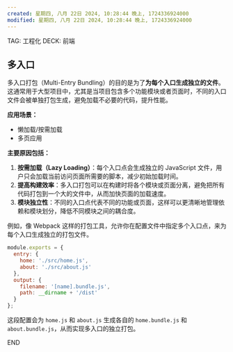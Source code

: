 ```yaml
---
created: 星期四, 八月 22日 2024, 10:28:44 晚上, 1724336924000
modified: 星期四, 八月 22日 2024, 10:28:44 晚上, 1724336924000
---
```


TAG: 工程化
DECK: 前端
## 多入口

多入口打包（Multi-Entry Bundling）的目的是为了**为每个入口生成独立的文件**。这通常用于大型项目中，尤其是当项目包含多个功能模块或者页面时，不同的入口文件会被单独打包生成，避免加载不必要的代码，提升性能。

**应用场景：**
- 懒加载/按需加载
- 多页应用


**主要原因包括：**
1. **按需加载（Lazy Loading）**：每个入口点会生成独立的 JavaScript 文件，用户只会加载当前访问页面所需要的脚本，减少初始加载时间。
2. **提高构建效率**：多入口打包可以在构建时将各个模块或页面分离，避免把所有代码打包到一个大的文件中，从而加快页面的加载速度。
3. **模块独立性**：不同的入口点代表不同的功能或页面，这样可以更清晰地管理依赖和模块划分，降低不同模块之间的耦合度。

例如，像 Webpack 这样的打包工具，允许你在配置文件中指定多个入口点，来为每个入口生成独立的打包文件。

```js
module.exports = {
  entry: {
    home: './src/home.js',
    about: './src/about.js'
  },
  output: {
    filename: '[name].bundle.js',
    path: __dirname + '/dist'
  }
};
```

这段配置会为 `home.js` 和 `about.js` 生成各自的 `home.bundle.js` 和 `about.bundle.js`，从而实现多入口的独立打包。


END
<!--ID: 1728357094793-->
